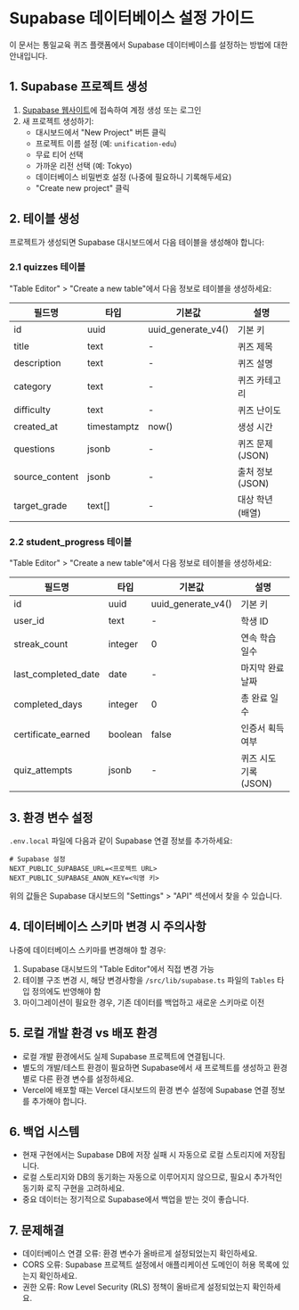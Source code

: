 # Supabase 데이터베이스 설정 가이드

이 문서는 통일교육 퀴즈 플랫폼에서 Supabase 데이터베이스를 설정하는 방법에 대한 안내입니다.

## 1. Supabase 프로젝트 생성

1. [Supabase 웹사이트](https://supabase.com/)에 접속하여 계정 생성 또는 로그인
2. 새 프로젝트 생성하기:
   - 대시보드에서 "New Project" 버튼 클릭
   - 프로젝트 이름 설정 (예: `unification-edu`)
   - 무료 티어 선택
   - 가까운 리전 선택 (예: Tokyo)
   - 데이터베이스 비밀번호 설정 (나중에 필요하니 기록해두세요)
   - "Create new project" 클릭

## 2. 테이블 생성

프로젝트가 생성되면 Supabase 대시보드에서 다음 테이블을 생성해야 합니다:

### 2.1 quizzes 테이블

"Table Editor" > "Create a new table"에서 다음 정보로 테이블을 생성하세요:

| 필드명 | 타입 | 기본값 | 설명 |
|-------|-----|-------|------|
| id | uuid | uuid_generate_v4() | 기본 키 |
| title | text | - | 퀴즈 제목 |
| description | text | - | 퀴즈 설명 |
| category | text | - | 퀴즈 카테고리 |
| difficulty | text | - | 퀴즈 난이도 |
| created_at | timestamptz | now() | 생성 시간 |
| questions | jsonb | - | 퀴즈 문제 (JSON) |
| source_content | jsonb | - | 출처 정보 (JSON) |
| target_grade | text[] | - | 대상 학년 (배열) |

### 2.2 student_progress 테이블

"Table Editor" > "Create a new table"에서 다음 정보로 테이블을 생성하세요:

| 필드명 | 타입 | 기본값 | 설명 |
|-------|-----|-------|------|
| id | uuid | uuid_generate_v4() | 기본 키 |
| user_id | text | - | 학생 ID |
| streak_count | integer | 0 | 연속 학습 일수 |
| last_completed_date | date | - | 마지막 완료 날짜 |
| completed_days | integer | 0 | 총 완료 일수 |
| certificate_earned | boolean | false | 인증서 획득 여부 |
| quiz_attempts | jsonb | - | 퀴즈 시도 기록 (JSON) |

## 3. 환경 변수 설정

`.env.local` 파일에 다음과 같이 Supabase 연결 정보를 추가하세요:

```
# Supabase 설정
NEXT_PUBLIC_SUPABASE_URL=<프로젝트 URL>
NEXT_PUBLIC_SUPABASE_ANON_KEY=<익명 키>
```

위의 값들은 Supabase 대시보드의 "Settings" > "API" 섹션에서 찾을 수 있습니다.

## 4. 데이터베이스 스키마 변경 시 주의사항

나중에 데이터베이스 스키마를 변경해야 할 경우:

1. Supabase 대시보드의 "Table Editor"에서 직접 변경 가능
2. 테이블 구조 변경 시, 해당 변경사항을 `/src/lib/supabase.ts` 파일의 `Tables` 타입 정의에도 반영해야 함
3. 마이그레이션이 필요한 경우, 기존 데이터를 백업하고 새로운 스키마로 이전

## 5. 로컬 개발 환경 vs 배포 환경

- 로컬 개발 환경에서도 실제 Supabase 프로젝트에 연결됩니다.
- 별도의 개발/테스트 환경이 필요하면 Supabase에서 새 프로젝트를 생성하고 환경별로 다른 환경 변수를 설정하세요.
- Vercel에 배포할 때는 Vercel 대시보드의 환경 변수 설정에 Supabase 연결 정보를 추가해야 합니다.

## 6. 백업 시스템

* 현재 구현에서는 Supabase DB에 저장 실패 시 자동으로 로컬 스토리지에 저장됩니다.
* 로컬 스토리지와 DB의 동기화는 자동으로 이루어지지 않으므로, 필요시 추가적인 동기화 로직 구현을 고려하세요.
* 중요 데이터는 정기적으로 Supabase에서 백업을 받는 것이 좋습니다.

## 7. 문제해결

* 데이터베이스 연결 오류: 환경 변수가 올바르게 설정되었는지 확인하세요.
* CORS 오류: Supabase 프로젝트 설정에서 애플리케이션 도메인이 허용 목록에 있는지 확인하세요.
* 권한 오류: Row Level Security (RLS) 정책이 올바르게 설정되었는지 확인하세요.